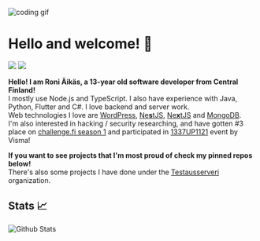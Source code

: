 <!-- (C) ∷𝙹リ╎ ᔑ╎ꖌᔑᓭ -->
![coding gif](https://c.tenor.com/GfSX-u7VGM4AAAAM/coding.gif)
<!-- ∴ᒷꖎᓵ𝙹ᒲᒷ ℸ ̣ 𝙹 ᒲ|| ⊣╎ℸ ̣ ⍑⚍ʖ !¡∷𝙹⎓╎ꖎᒷ -->

# Hello and welcome! 👋
[![](https://img.shields.io/badge/Discord-Raikas%230178-blue?style=flat-square&logo=discord)](https://discord.gg/H8RJDmmb3R)
[![](https://img.shields.io/badge/Twitter-raikasdev-lightblue?style=flat-square&logo=twitter)](https://twitter.com/raikasdev)

**Hello! I am Roni Äikäs, a 13-year old software developer from Central Finland!** \
I mostly use Node.js and TypeScript. I also have experience with Java, Python, Flutter and C#. I love backend and server work. \
Web technologies I love are [WordPress](https://wordpress.org), [Ne**s**tJS](https://nestjs.com), [Ne**x**tJS](https://nextjs.com) and [MongoDB](https://mongodb.com). \
I'm also interested in hacking / security researching, and have gotten #3 place on [challenge.fi season 1](https://challenge.fi) and participated in [1337UP1121](https://1337.intigriti.io) event by Visma!

**If you want to see projects that I'm most proud of check my pinned repos below!** \
There's also some projects I have done under the [Testausserveri](https://github.com/Testausserveri) organization.

## Stats 📈
![Github Stats](https://github-readme-stats.vercel.app/api?username=raikasdev&hide_title=true&show_icons=true&theme=radical)
